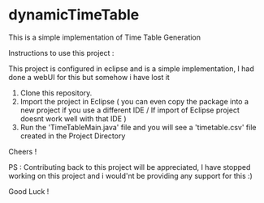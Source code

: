 dynamicTimeTable
================

This is a simple implementation of Time Table Generation

Instructions to use this project : 

This project is configured in eclipse and is a simple implementation, I had done a webUI for this but somehow i have lost it

1) Clone this repository.
2) Import the project in Eclipse ( you can even copy the package into a new project if you use a different IDE / If import of Eclipse project doesnt work well with that IDE )
3) Run the 'TimeTableMain.java' file and you will see a 'timetable.csv' file created in the Project Directory

Cheers !

PS : Contributing back to this project will be appreciated, I have stopped working on this project and i would'nt be providing any support for this :)

Good Luck !
